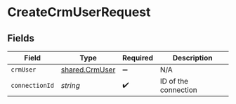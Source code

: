 # CreateCrmUserRequest


## Fields

| Field                                            | Type                                             | Required                                         | Description                                      |
| ------------------------------------------------ | ------------------------------------------------ | ------------------------------------------------ | ------------------------------------------------ |
| `crmUser`                                        | [shared.CrmUser](../../models/shared/crmuser.md) | :heavy_minus_sign:                               | N/A                                              |
| `connectionId`                                   | *string*                                         | :heavy_check_mark:                               | ID of the connection                             |